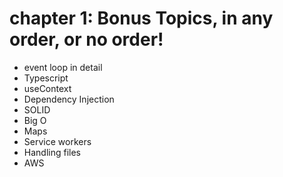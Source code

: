# chapter 1: Bonus Topics, in any order, or no order!

- event loop in detail
- Typescript
- useContext
- Dependency Injection
- SOLID
- Big O
- Maps
- Service workers
- Handling files
- AWS
